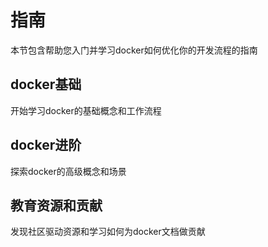 # 指南

本节包含帮助您入门并学习docker如何优化你的开发流程的指南

## docker基础

开始学习docker的基础概念和工作流程

## docker进阶

探索docker的高级概念和场景

## 教育资源和贡献

发现社区驱动资源和学习如何为docker文档做贡献